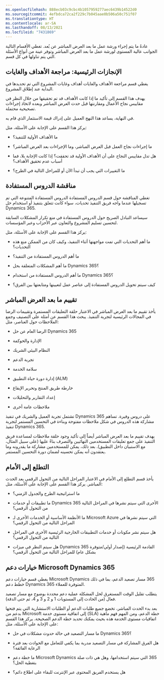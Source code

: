 ```yaml
---
ms.openlocfilehash: 888ecb03c9cbc4b1057959277aec6439b14522d0
ms.sourcegitcommit: 4efbdca72ca2f229c7b045aae0b506a50c751f07
ms.translationtype: HT
ms.contentlocale: ar-SA
ms.lasthandoff: 08/13/2021
ms.locfileid: "7431869"
---
```

عادةً ما يتم إجراء ورشة عمل ما بعد العرض المباشر عن بُعد. تغطي الأقسام التالية الجوانب عالية المستوى لورشة عمل ما بعد العرض المباشر وتوفر عينة من أنواع الأسئلة التي يتم تناولها في كل قسم.

## <a name="key-accomplishments-review-of-goals-and-objectives"></a>الإنجازات الرئيسية: مراجعة الأهداف والغايات

يغطي قسم مراجعة الأهداف والغايات أهداف وغايات المشروع التي تم تحديدها في البداية عند إطلاق المشروع.

يهدف هذا القسم إلى تأكيد ما إذا كانت الأهداف قد تم تحقيقها من خلال النظر في مقاييس نجاح الأعمال ومقارنتها قبل حدث العرض المباشر وبعده لاتخاذ إجراءات تصحيحية محتملة.

في النهاية، يساعد هذا النهج العميل على إدراك قيمة الاستثمار الذي قام به.

يركز هذا القسم على الإجابة على الأسئلة، مثل:

- ما الأهداف الأولية للتنفيذ؟

- ما إجراءات نجاح العمل قبل العرض المباشر، وما الإجراءات بعد العرض المباشر؟

- هل تدل مقاييس النجاح على أن الأهداف الأولية قد تحققت؟ إذا كانت الإجابة بلا، فما أسباب عدم تحقيق الأهداف؟

- ما التغييرات التي يجب أن تبدأ الآن أو للمراحل التالية في الطرح؟

## <a name="discussion-of-lessons-learned"></a>مناقشة الدروس المستفادة

تغطي المناقشة حول قسم الدروس المستفادة الدروس المستفادة المتنوعة التي تم تسجيلها عندما واجه فريق التنفيذ تحديات، سواء كانت تتعلق بتنفيذ أو استخدام حل Dynamics 365.

سيساعد التبادل الصريح حول الدروس المستفادة في منع تكرار المشكلات السابقة لتحسين تسليم المشروع والتعاون عبر الأحزاب وعبر المؤسسات.

يركز هذا القسم على الإجابة على الأسئلة، مثل:

- ما أهم التحديات التي تمت مواجهتها أثناء التنفيذ، وكيف كان من الممكن منع هذه التحديات؟

- ما أهم الدروس المستفادة من التنفيذ؟

- ما أهم المشكلات المتعلقة بحل Dynamics 365؟

- ما أهم الدروس المستفادة من استخدام Dynamics 365؟

- كيف سيتم تحويل الدروس المستفادة إلى عناصر عمل لتعيينها ومتابعتها بين الفرق؟

## <a name="post-go-live-assessment"></a>تقييم ما بعد العرض المباشر

يأخذ تقييم ما بعد العرض المباشر في الاعتبار حلقة التعليقات المستمرة وتقييمات الرضا في المجالات الرئيسية لتجربة التنفيذ. يبحث هذا القسم عن أمثلة على التصنيف وجمع الملاحظات حول العناصر، مثل:

- الرضا العام عن حل Dynamics 365

- الإدارة والحوكمة

- النظام البيئي الشريك

- تجربة الدعم

- سلامة الخدمة

- إدارة دورة حياة التطبيق (ALM)

- خارطة طريق المنتج وتحرير الإيقاع

- إعداد التقارير والتحليلات

- ملاحظات عامة أخرى

تشتمل تجربة العميل والشريك في تنفيذ Dynamics 365 على دروس وفيرة. تساهم مشاركة هذه الدروس في شكل ملاحظات مفتوحة وبناءة في التحسين المستمر لتجربة تنفيذ Dynamics 365.

يهدف تقييم ما بعد العرض المباشر أيضاً إلى تأكيد وجود حلقة ملاحظات لمساعدة فريق التنفيذ على جمع تعليقات المستخدمين النهائيين والتصرف بناءً عليها (على سبيل المثال، مع الاستبيان داخل التطبيق). بعد ذلك، يمكن للمستخدمين مشاركة ما يقدرونه وما يعتقدون أنه يمكن تحسينه لضمان دورة التحسين المستمر.

## <a name="look-forward"></a>التطلع إلى الأمام

يأخذ قسم التطلع إلى الأمام في الاعتبار المراحل التالية من التحول الرقمي بعد الحدث المباشر. يركز هذا القسم على الإجابة على الأسئلة، مثل:

- ما استراتيجية الطرح والجدول الزمني؟

- ما تطبيقات أو خدمات Dynamics 365 الأخرى التي سيتم نشرها في المراحل التالية من التحول الرقمي؟

- ما الأنظمة الأساسية أو الخدمات الأخرى لـ Microsoft Azure التي سيتم نشرها في المراحل التالية من التحول الرقمي؟

- هل سيتم نشر مكونات أو خدمات التطبيقات الخارجية الرئيسية الأخرى في المراحل التالية من التحول الرقمي؟

- هل سيتم النظر في ميزات Dynamics 365 القادمة الرئيسية (إصدار أولي/متوفرة بشكل عام) للمراحل التالية من التحول الرقمي؟

## <a name="microsoft-dynamics-365-support-options"></a>خيارات دعم Microsoft Dynamics ‏365

يغطي قسم خيارات دعم Microsoft Dynamics ‏365 مسار تصعيد الدعم، بما في ذلك خطط دعم Dynamics 365 المتوفرة للعملاء.

يتطلب تقليل الوقت المستغرق لحل المشكلة عملية دعم محددة بوضوح مع مسار تصعيد فعال (من الحادث إلى المستويات 1 و 2 و 3 و 4، ثم حتى الدقة).

بعد بدء الحدث المباشر، تخضع جميع طلبات الدعم أو الطلبات الاستشارية التي يتم فتحها بدعم من Microsoft إلى اتفاقية مستوى خدمة (SLA) خطة الدعم، ومن المهم فهم ماهية اتفاقيات مستوى الخدمة هذه بحيث يمكنك تحديد خطة الدعم الصحيحة. يركز هذا القسم على الإجابة على الأسئلة، مثل:

- ما مسار التصعيد في حالة حدوث مشكلات في حل Dynamics 365؟

- هل الفرق المشاركة في مسار التصعيد مدربة بما يكفي للتعامل مع الحوادث بعد فترة الرعاية الفائقة؟

- ما خطة دعم Microsoft Dynamics ‏365 التي سيتم استخدامها، وهل هي ذات صلة بتغطية الحل؟

- هل يستخدم الفريق المحتوى عبر الإنترنت للبقاء على اطلاع دائم؟
